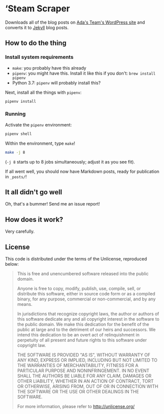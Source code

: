 ‘Steam Scraper
==============

Downloads all of the blog posts on [Ada's Team's WordPress
site][adasteam-blog] and converts it to [Jekyll][] blog posts.

[adasteam-blog]: https://adasteam.wordpress.com/
[Jekyll]: https://jekyllrb.com/


How to do the thing
-------------------

### Install system requirements

 - `make`: you probably have this already
 - `pipenv`:  you might have this. Install it like this if you don't: `brew install pipenv`
 - Python 3.7: `pipenv` will probably install this?

Next, install all the things with `pipenv`:

```sh
pipenv install
```

### Running

Activate the `pipenv` environment:

```sh
pipenv shell
```

Within the environment, type `make`!

```sh
make -j 8
```

(`-j 8`  starts up to 8 jobs simultaneously; adjust it as you see fit).

If all went well, you should now have Markdown posts, ready for
publication in `_posts/`!


It all didn't go well
---------------------

Oh, that's a bummer! Send me an issue report!


How does it work?
-----------------

Very carefully.

License
-------

This code is distributed under the terms of the Unlicense, reproduced
below:

> This is free and unencumbered software released into the public domain.
>
> Anyone is free to copy, modify, publish, use, compile, sell, or
> distribute this software, either in source code form or as a compiled
> binary, for any purpose, commercial or non-commercial, and by any
> means.
>
> In jurisdictions that recognize copyright laws, the author or authors
> of this software dedicate any and all copyright interest in the
> software to the public domain. We make this dedication for the benefit
> of the public at large and to the detriment of our heirs and
> successors. We intend this dedication to be an overt act of
> relinquishment in perpetuity of all present and future rights to this
> software under copyright law.
>
> THE SOFTWARE IS PROVIDED "AS IS", WITHOUT WARRANTY OF ANY KIND,
> EXPRESS OR IMPLIED, INCLUDING BUT NOT LIMITED TO THE WARRANTIES OF
> MERCHANTABILITY, FITNESS FOR A PARTICULAR PURPOSE AND NONINFRINGEMENT.
> IN NO EVENT SHALL THE AUTHORS BE LIABLE FOR ANY CLAIM, DAMAGES OR
> OTHER LIABILITY, WHETHER IN AN ACTION OF CONTRACT, TORT OR OTHERWISE,
> ARISING FROM, OUT OF OR IN CONNECTION WITH THE SOFTWARE OR THE USE OR
> OTHER DEALINGS IN THE SOFTWARE.
>
> For more information, please refer to <http://unlicense.org/>
